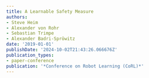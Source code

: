 ```yaml
---
title: A Learnable Safety Measure
authors:
- Steve Heim
- Alexander von Rohr
- Sebastian Trimpe
- Alexander Badri-Spröwitz
date: '2019-01-01'
publishDate: '2024-10-02T21:43:26.066676Z'
publication_types:
- paper-conference
publication: '*Conference on Robot Learning (CoRL)*'
---
```

